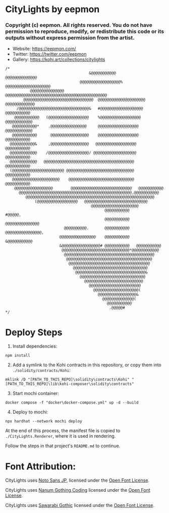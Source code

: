 # CityLights by eepmon

### Copyright (c) eepmon. All rights reserved. You do not have permission to reproduce, modify, or redistribute this code or its outputs without express permission from the artist.

- Website: https://eepmon.com/
- Twitter: https://twitter.com/eepmon
- Gallery: https://kohi.art/collections/citylights

```
/*                                                                                
                                     &@@@@@@@@@@@        @@@@@@@@@@@@@@         
                                 @@@@@@@@@@@@@@@@@@%  @@@@@@@@@@@@@@@@@@@@      
           @@@@@@@@@@@@@@@    @@@@@@@@@@@@@@@@@@@@@@@@@@@@@@@@@@@@@@@@@@@@@     
        @@@@@@@@@@@@@@@@@@@@@@@@@@@@@@@  @@@@@@@@@@@@@@@@@@@@@ @@@@@@@@@@@@@    
     /@@@@@@@@@@@@@@@@@@@@@@@@@@@@@@@&   #@@@@@@@@@@@@@@@@@@@    @@@@@@@@@@@    
    @@@@@@@@@@@   (@@@@@@@@@@@@@@@@@@    %@@@@@@@@@@@@@@@@@@     @@@@@@@@@@@@   
   @@@@@@@@@@@*    .@@@@@@@@@@@@@@@@     @@@@@@@@@@@@@@@@@@      @@@@@@@@@@@@   
   @@@@@@@@@@@      @@@@@@@@@@@@@@@@@    @@@@@@@@@@@@@@@@@@      @@@@@@@@@@@    
  @@@@@@@@@@@&     ,@@@@@@@@@@@@@@@@@   @@@@@@@@@@@@@@@@@@       @@@@@@@@@@@    
  @@@@@@@@@@@@    /@@@@@@@@@@@@@@@@@@/ @@@@@@@@@@@@@@@@@@@      @@@@@@@@@@@     
  @@@@@@@@@@@@   @@@@@@@@@@@@@@@@@@@@@@@@@@@@@@@@@@@@@@@@      @@@@@@@@@@@      
  (@@@@@@@@@@@@@@@@@@@@@@@ @@@@@@@@@@@@@@@@@@@@@@@@@@@@@@     @@@@@@@@@@@       
   @@@@@@@@@@@@@@@@@@@@@    @@@@@@@@@@@@@@@@@@@@@@@@@@@@@    @@@@@@@@@@@        
    @@@@@@@@@@@@@@@@@        @@@@@@@@@@@@@@@@@@@@@@@@@@@   @@@@@@@@@@@          
      @@@@@@@@@@@@@@@@@@@@@@@@@@@@@@@@@@@@@@@@@@@@@@@@@@,@@@@@@@@@@@            
         @@@@@@@@@@@@@@@@@@@@@@@@@@@@@@@@@@@@@@@@@@@@@@@@@@@@@@@@@              
             (@@@@@@@@@@@@@@@@@@   @@@@@@@@@@@@@@@@@@@@@@@@@@@@                 
                                      @@@@@@@@@@@@@@@@@@@@@                     
                                            @@@@@@@@@@@                #@@@@@,  
                                            @@@@@@@@@@@          @@@@@@@@@@@@@@@
                          @@@@@@@@@@.       @@@@@@@@@@@       @@@@@@@@@@@@@@@@, 
                        @@@@@@@@@@@@@@@@    @@@@@@@@@@@    &@@@@@@@@@@@         
                        &@@@@@@@@@@@@@@@@@# @@@@@@@@@@@   @@@@@@@@@@@           
                         @@@@@@@@@@@@@@@@@@@@@@@@@@@@@@*@@@@@@@@@@@@            
                          @@@@@@@@@@@@@@@@@@@@@@@@@@@@@@@@@@@@@@@@              
                           @@@@@@@@@@@@@@@@@@@@@@@@@@@@@@@@@@@@@@               
                            @@@@@@@@@@@@@@@@@@@@@@@@@@@@@@@@@@@@                
                              @@@@@@@@@@@@@@@@@@@@@@@@@@@@@@@@@                 
                               @@@@@@@@@@@@@@@@@@@@@@@@@@@@@@@&                 
                                 @@@@@@@@@@@@@@@@@@@@@@@@@@@@@                  
                                   @@@@@@@@@@@@@@@@@@@@@@@@@@                   
                                     @@@@@@@@@@@@@@@@@@@@@@@                    
                                       @@@@@@@@@@@@@@@@@@@@(                    
                                         @@@@@@@@@@@@@@@@@&                     
                                           @@@@@@@@@@@@@@(                      
                                             @@@@@@@@@@@                        
                                              .@@@@@#                           
*/
```

Deploy Steps 
============

1. Install dependencies:

`npm install`

2. Add a symlink to the Kohi contracts in this repository, or copy them into `./solidity/contracts/Kohi`:

`mklink /D "[PATH_TO_THIS_REPO]\solidity\contracts\Kohi" "[PATH_TO_THIS_REPO]\lib\kohi-composer\solidity\contracts"`

3. Start mochi container:

`docker compose -f "docker\docker-compose.yml" up -d --build`

4. Deploy to mochi:

`npx hardhat --network mochi deploy`

At the end of this process, the manifest file is copied to `./CityLights.Renderer`, where it is used in rendering.

Follow the steps in that project's `README.md` to continue.

Font Attribution:
================

CityLights uses [Noto Sans JP](https://fonts.google.com/noto/specimen/Noto+Sans+JP/about), 
licensed under the [Open Font License](https://scripts.sil.org/cms/scripts/page.php?site_id=nrsi&id=OFL).

CityLights uses [Nanum Gothing Coding](https://fonts.google.com/specimen/Nanum+Gothic+Coding/about)
licensed under the [Open Font License](https://scripts.sil.org/cms/scripts/page.php?site_id=nrsi&id=OFL).

CityLights uses [Sawarabi Gothic](https://fonts.google.com/specimen/Sawarabi+Gothic/about)
licensed under the [Open Font License](https://scripts.sil.org/cms/scripts/page.php?site_id=nrsi&id=OFL).
